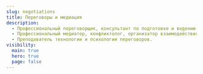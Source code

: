 ```yaml
---
slug: negotiations
title: Переговоры и медиация
description:
  - Профессиональный переговорщик, консультант по подготовке и ведению переговоров, ведущий тренингов в области переговоров и коммуникаций.
  - Профессиональный медиатор, конфликтолог, организатор взаимодействия по урегулированию конфликтов, тренер по обучению медиации.
  - Преподаватель технологии и психологии переговоров.
visibility:
  main: true
  hero: true
  page: false
---
```


